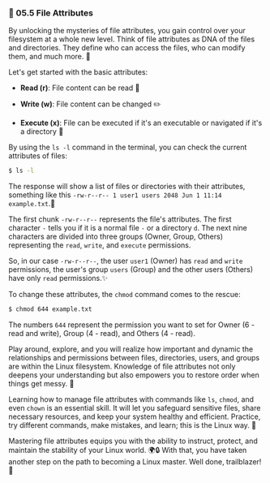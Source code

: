 ### 📖 05.5 File Attributes

By unlocking the mysteries of file attributes, you gain control over your filesystem at a whole new level. Think of file attributes as DNA of the files and directories. They define who can access the files, who can modify them, and much more. 🧬

Let's get started with the basic attributes:

- **Read (r)**: File content can be read 📖

- **Write (w)**: File content can be changed ✏️

- **Execute (x)**: File can be executed if it's an executable or navigated if it's a directory 🏃

By using the `ls -l` command in the terminal, you can check the current attributes of files:

```bash
$ ls -l
```

The response will show a list of files or directories with their attributes, something like this `-rw-r--r-- 1 user1 users 2048 Jun 1 11:14 example.txt`.👀

The first chunk `-rw-r--r--` represents the file's attributes. The first character `-` tells you if it is a normal file `-` or a directory `d`. The next nine characters are divided into three groups (Owner, Group, Others) representing the `read`, `write`, and `execute` permissions.

So, in our case `-rw-r--r--`, the user `user1` (Owner) has `read` and `write` permissions, the user's group `users` (Group) and the other users (Others) have only `read` permissions.✨

To change these attributes, the `chmod` command comes to the rescue:

```bash
$ chmod 644 example.txt
```

The numbers `644` represent the permission you want to set for Owner (6 - read and write), Group (4 - read), and Others (4 - read).

Play around, explore, and you will realize how important and dynamic the relationships and permissions between files, directories, users, and groups are within the Linux filesystem. Knowledge of file attributes not only deepens your understanding but also empowers you to restore order when things get messy. 🔐

Learning how to manage file attributes with commands like `ls`, `chmod`, and even `chown` is an essential skill. It will let you safeguard sensitive files, share necessary resources, and keep your system healthy and efficient. Practice, try different commands, make mistakes, and learn; this is the Linux way. 💪

Mastering file attributes equips you with the ability to instruct, protect, and maintain the stability of your Linux world. 🌍🔒 With that, you have taken another step on the path to becoming a Linux master. Well done, trailblazer! 🙌
